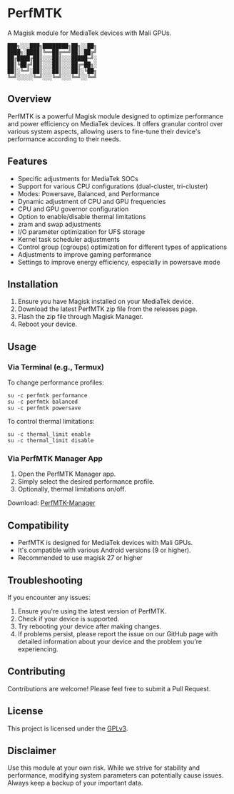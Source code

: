 # PerfMTK

A Magisk module for MediaTek devices with Mali GPUs.

```
███╗░░░███╗████████╗██╗░░██╗
████╗░████║╚══██╔══╝██║░██╔╝
██╔████╔██║░░░██║░░░█████═╝░
██║╚██╔╝██║░░░██║░░░██╔═██╗░
██║░╚═╝░██║░░░██║░░░██║░╚██╗
╚═╝░░░░░╚═╝░░░╚═╝░░░╚═╝░░╚═╝
```

## Overview

PerfMTK is a powerful Magisk module designed to optimize performance and power efficiency on MediaTek devices. It offers granular control over various system aspects, allowing users to fine-tune their device's performance according to their needs.

## Features

- Specific adjustments for MediaTek SOCs
- Support for various CPU configurations (dual-cluster, tri-cluster)
- Modes: Powersave, Balanced, and Performance
- Dynamic adjustment of CPU and GPU frequencies
- CPU and GPU governor configuration
- Option to enable/disable thermal limitations
- zram and swap adjustments
- I/O parameter optimization for UFS storage
- Kernel task scheduler adjustments
- Control group (cgroups) optimization for different types of applications
- Adjustments to improve gaming performance
- Settings to improve energy efficiency, especially in powersave mode

## Installation

1. Ensure you have Magisk installed on your MediaTek device.
2. Download the latest PerfMTK zip file from the releases page.
3. Flash the zip file through Magisk Manager.
4. Reboot your device.

## Usage

### Via Terminal (e.g., Termux)

To change performance profiles:
```
su -c perfmtk performance
su -c perfmtk balanced
su -c perfmtk powersave
```

To control thermal limitations:
```
su -c thermal_limit enable
su -c thermal_limit disable
```

### Via PerfMTK Manager App

1. Open the PerfMTK Manager app.
2. Simply select the desired performance profile.
3. Optionally, thermal limitations on/off.

Download: [PerfMTK-Manager](https://github.com/JUANIMAN/PerfMTK-Manager)

## Compatibility

- PerfMTK is designed for MediaTek devices with Mali GPUs.
- It's compatible with various Android versions (9 or higher).
- Recommended to use magisk 27 or higher

## Troubleshooting

If you encounter any issues:
1. Ensure you're using the latest version of PerfMTK.
2. Check if your device is supported.
3. Try rebooting your device after making changes.
4. If problems persist, please report the issue on our GitHub page with detailed information about your device and the problem you're experiencing.

## Contributing

Contributions are welcome! Please feel free to submit a Pull Request.

## License

This project is licensed under the [GPLv3](LICENSE).

## Disclaimer

Use this module at your own risk. While we strive for stability and performance, modifying system parameters can potentially cause issues. Always keep a backup of your important data.
